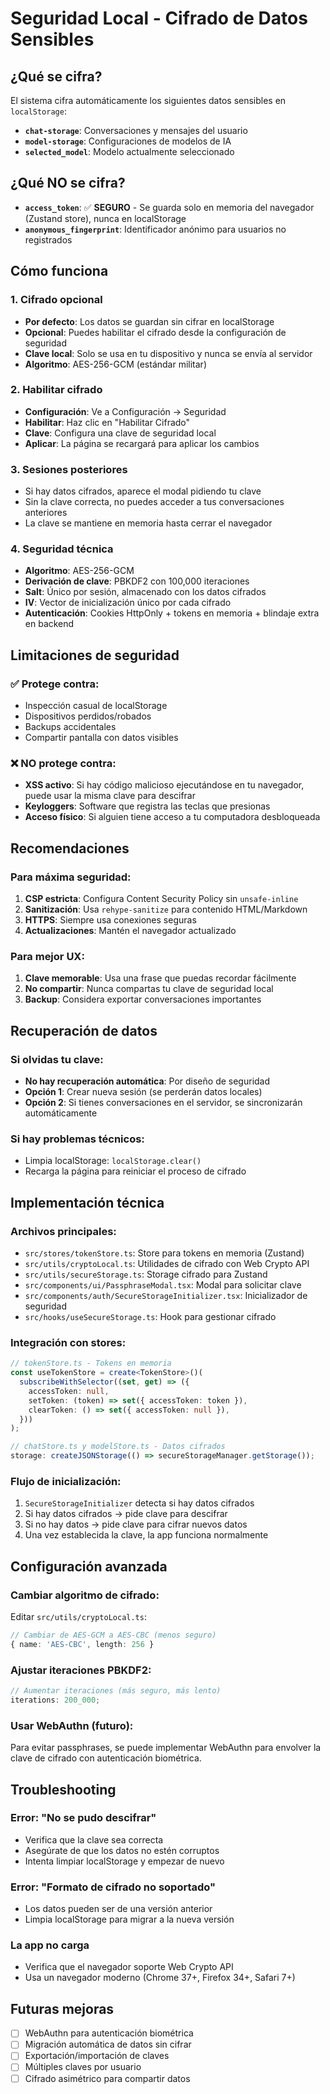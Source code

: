 # Seguridad Local - Cifrado de Datos Sensibles

## ¿Qué se cifra?

El sistema cifra automáticamente los siguientes datos sensibles en `localStorage`:

- **`chat-storage`**: Conversaciones y mensajes del usuario
- **`model-storage`**: Configuraciones de modelos de IA
- **`selected_model`**: Modelo actualmente seleccionado

## ¿Qué NO se cifra?

- **`access_token`**: ✅ **SEGURO** - Se guarda solo en memoria del navegador (Zustand store), nunca en localStorage
- **`anonymous_fingerprint`**: Identificador anónimo para usuarios no registrados

## Cómo funciona

### 1. Cifrado opcional

- **Por defecto**: Los datos se guardan sin cifrar en localStorage
- **Opcional**: Puedes habilitar el cifrado desde la configuración de seguridad
- **Clave local**: Solo se usa en tu dispositivo y nunca se envía al servidor
- **Algoritmo**: AES-256-GCM (estándar militar)

### 2. Habilitar cifrado

- **Configuración**: Ve a Configuración → Seguridad
- **Habilitar**: Haz clic en "Habilitar Cifrado"
- **Clave**: Configura una clave de seguridad local
- **Aplicar**: La página se recargará para aplicar los cambios

### 3. Sesiones posteriores

- Si hay datos cifrados, aparece el modal pidiendo tu clave
- Sin la clave correcta, no puedes acceder a tus conversaciones anteriores
- La clave se mantiene en memoria hasta cerrar el navegador

### 4. Seguridad técnica

- **Algoritmo**: AES-256-GCM
- **Derivación de clave**: PBKDF2 con 100,000 iteraciones
- **Salt**: Único por sesión, almacenado con los datos cifrados
- **IV**: Vector de inicialización único por cada cifrado
- **Autenticación**: Cookies HttpOnly + tokens en memoria + blindaje extra en backend

## Limitaciones de seguridad

### ✅ Protege contra:

- Inspección casual de localStorage
- Dispositivos perdidos/robados
- Backups accidentales
- Compartir pantalla con datos visibles

### ❌ NO protege contra:

- **XSS activo**: Si hay código malicioso ejecutándose en tu navegador, puede usar la misma clave para descifrar
- **Keyloggers**: Software que registra las teclas que presionas
- **Acceso físico**: Si alguien tiene acceso a tu computadora desbloqueada

## Recomendaciones

### Para máxima seguridad:

1. **CSP estricta**: Configura Content Security Policy sin `unsafe-inline`
2. **Sanitización**: Usa `rehype-sanitize` para contenido HTML/Markdown
3. **HTTPS**: Siempre usa conexiones seguras
4. **Actualizaciones**: Mantén el navegador actualizado

### Para mejor UX:

1. **Clave memorable**: Usa una frase que puedas recordar fácilmente
2. **No compartir**: Nunca compartas tu clave de seguridad local
3. **Backup**: Considera exportar conversaciones importantes

## Recuperación de datos

### Si olvidas tu clave:

- **No hay recuperación automática**: Por diseño de seguridad
- **Opción 1**: Crear nueva sesión (se perderán datos locales)
- **Opción 2**: Si tienes conversaciones en el servidor, se sincronizarán automáticamente

### Si hay problemas técnicos:

- Limpia localStorage: `localStorage.clear()`
- Recarga la página para reiniciar el proceso de cifrado

## Implementación técnica

### Archivos principales:

- `src/stores/tokenStore.ts`: Store para tokens en memoria (Zustand)
- `src/utils/cryptoLocal.ts`: Utilidades de cifrado con Web Crypto API
- `src/utils/secureStorage.ts`: Storage cifrado para Zustand
- `src/components/ui/PassphraseModal.tsx`: Modal para solicitar clave
- `src/components/auth/SecureStorageInitializer.tsx`: Inicializador de seguridad
- `src/hooks/useSecureStorage.ts`: Hook para gestionar cifrado

### Integración con stores:

```typescript
// tokenStore.ts - Tokens en memoria
const useTokenStore = create<TokenStore>()(
  subscribeWithSelector((set, get) => ({
    accessToken: null,
    setToken: (token) => set({ accessToken: token }),
    clearToken: () => set({ accessToken: null }),
  }))
);

// chatStore.ts y modelStore.ts - Datos cifrados
storage: createJSONStorage(() => secureStorageManager.getStorage());
```

### Flujo de inicialización:

1. `SecureStorageInitializer` detecta si hay datos cifrados
2. Si hay datos cifrados → pide clave para descifrar
3. Si no hay datos → pide clave para cifrar nuevos datos
4. Una vez establecida la clave, la app funciona normalmente

## Configuración avanzada

### Cambiar algoritmo de cifrado:

Editar `src/utils/cryptoLocal.ts`:

```typescript
// Cambiar de AES-GCM a AES-CBC (menos seguro)
{ name: 'AES-CBC', length: 256 }
```

### Ajustar iteraciones PBKDF2:

```typescript
// Aumentar iteraciones (más seguro, más lento)
iterations: 200_000;
```

### Usar WebAuthn (futuro):

Para evitar passphrases, se puede implementar WebAuthn para envolver la clave de cifrado con autenticación biométrica.

## Troubleshooting

### Error: "No se pudo descifrar"

- Verifica que la clave sea correcta
- Asegúrate de que los datos no estén corruptos
- Intenta limpiar localStorage y empezar de nuevo

### Error: "Formato de cifrado no soportado"

- Los datos pueden ser de una versión anterior
- Limpia localStorage para migrar a la nueva versión

### La app no carga

- Verifica que el navegador soporte Web Crypto API
- Usa un navegador moderno (Chrome 37+, Firefox 34+, Safari 7+)

## Futuras mejoras

- [ ] WebAuthn para autenticación biométrica
- [ ] Migración automática de datos sin cifrar
- [ ] Exportación/importación de claves
- [ ] Múltiples claves por usuario
- [ ] Cifrado asimétrico para compartir datos
